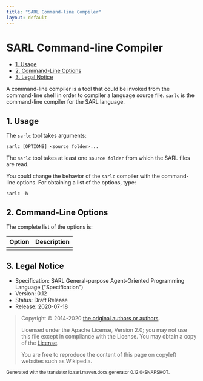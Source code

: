 ```yaml
---
title: "SARL Command-line Compiler"
layout: default
---
```


# SARL Command-line Compiler


<ul class="page_outline" id="page_outline">

<li><a href="#1-usage">1. Usage</a></li>
<li><a href="#2-command-line-options">2. Command-Line Options</a></li>
<li><a href="#3-legal-notice">3. Legal Notice</a></li>

</ul>




A command-line compiler is a tool that could be invoked from the command-line shell in order to compiler a language source file.
`sarlc` is the command-line compiler for the SARL language.

## 1. Usage

The `sarlc` tool takes arguments:


	sarlc [OPTIONS] <source folder>...


The `sarlc` tool takes at least one `source folder` from which the SARL files are read.

You could change the behavior of the `sarlc` compiler with the command-line options.
For obtaining a list of the options, type:

	sarlc -h


## 2. Command-Line Options

The complete list of the options is:



| Option | Description |
| ------ | ----------- |
| | |


## 3. Legal Notice

* Specification: SARL General-purpose Agent-Oriented Programming Language ("Specification")
* Version: 0.12
* Status: Draft Release
* Release: 2020-07-18

> Copyright &copy; 2014-2020 [the original authors or authors](http://www.sarl.io/about/index.html).
>
> Licensed under the Apache License, Version 2.0;
> you may not use this file except in compliance with the License.
> You may obtain a copy of the [License](http://www.apache.org/licenses/LICENSE-2.0).
>
> You are free to reproduce the content of this page on copyleft websites such as Wikipedia.

<small>Generated with the translator io.sarl.maven.docs.generator 0.12.0-SNAPSHOT.</small>